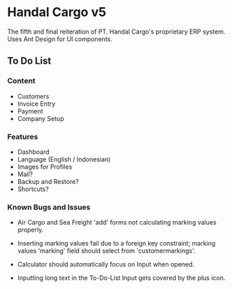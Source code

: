 # Handal Cargo v5

The fifth and final reiteration of PT. Handal Cargo's proprietary ERP system.  
Uses Ant Design for UI components.

## To Do List

### Content

- Customers
- Invoice Entry
- Payment
- Company Setup

### Features

- Dashboard
- Language (English / Indonesian)
- Images for Profiles
- Mail?
- Backup and Restore?
- Shortcuts?

### Known Bugs and Issues

- Air Cargo and Sea Freight 'add' forms not calculating marking values properly.
- Inserting marking values fail due to a foreign key constraint; marking values 'marking' field should select from 'customermarkings'.

- Calculator should automatically focus on Input when opened.
- Inputting long text in the To-Do-List Input gets covered by the plus icon.
